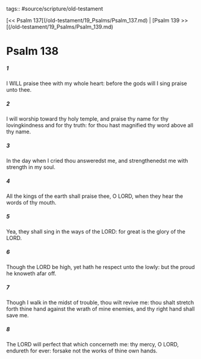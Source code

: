 tags:: #source/scripture/old-testament

[<< Psalm 137[(/old-testament/19_Psalms/Psalm_137.md) | [Psalm 139 >>[(/old-testament/19_Psalms/Psalm_139.md)

# Psalm 138

##### 1

I WILL praise thee with my whole heart: before the gods will I sing praise unto thee.

##### 2

I will worship toward thy holy temple, and praise thy name for thy lovingkindness and for thy truth: for thou hast magnified thy word above all thy name.

##### 3

In the day when I cried thou answeredst me, and strengthenedst me with strength in my soul.

##### 4

All the kings of the earth shall praise thee, O LORD, when they hear the words of thy mouth.

##### 5

Yea, they shall sing in the ways of the LORD: for great is the glory of the LORD.

##### 6

Though the LORD be high, yet hath he respect unto the lowly: but the proud he knoweth afar off.

##### 7

Though I walk in the midst of trouble, thou wilt revive me: thou shalt stretch forth thine hand against the wrath of mine enemies, and thy right hand shall save me.

##### 8

The LORD will perfect that which concerneth me: thy mercy, O LORD, endureth for ever: forsake not the works of thine own hands.
